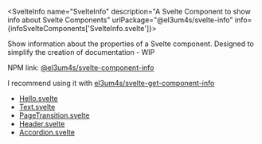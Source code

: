 <script lang="ts">
	import { SvelteInfo } from '../lib/index';
	import infoSvelteComponents from './infoSvelteComponents.json';
	import { base } from '$app/paths';
</script>

<SvelteInfo
name="SvelteInfo"
description="A Svelte Component to show info about Svelte Components"
urlPackage="@el3um4s/svelte-info"
info={infoSvelteComponents['SvelteInfo.svelte']}>

<span slot="about">

Show information about the properties of a Svelte component. Designed to simplify the creation of documentation - WIP

NPM link: [@el3um4s/svelte-component-info](https://www.npmjs.com/package/@el3um4s/svelte-component-info)

I recommend using it with [el3um4s/svelte-get-component-info](https://github.com/el3um4s/svelte-get-component-info)

</span>

<span slot="test">

- [Hello.svelte]({base}/test/hello)
- [Text.svelte]({base}/test/text)
- [PageTransition.svelte]({base}/test/page-transition)
- [Header.svelte]({base}/test/header)
- [Accordion.svelte]({base}/test/accordion)

</span>

</SvelteInfo>
